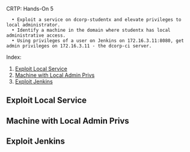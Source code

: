 CRTP: Hands-On 5

```
  • Exploit a service on dcorp-studentx and elevate privileges to local administrator.
  • Identify a machine in the domain where studentx has local administrative access.
  • Using privileges of a user on Jenkins on 172.16.3.11:8080, get admin privileges on 172.16.3.11 - the dcorp-ci server.
```

Index:

  1. [Exploit Local Service](#exploit-local-service)
  2. [Machine with Local Admin Privs](#machine-with-local-admin-privs)
  3. [Exploit Jenkins](#exploit-jenkins)


## Exploit Local Service


## Machine with Local Admin Privs


## Exploit Jenkins

